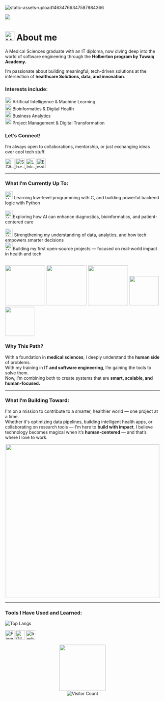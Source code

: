 
<p align="center">
 
 ![static-assets-upload14634766347587984366](https://github.com/user-attachments/assets/604e6f60-b890-466c-8b42-9882312cc207)

 
  <img src="https://readme-typing-svg.demolab.com/?lines=Hi,+I'm+Hussah!;Engineer+by+Training,+Innovator+by+Heart.;Exploring+AI+%7C+TechSloutions+%7C&center=true&width=500&height=50&color=6C63FF&size=22" />
</p>

<imge src ="https://github.com/user-attachments/assets/d52cc843-ec3b-4172-939e-6844e963e131" width="70" height="70">

# <img src="https://www.iconsdb.com/icons/preview/pink/badge-xxl.png" alt="Upload" width="30"/> About me

A Medical Sciences graduate with an IT diploma, now diving deep into the world of software engineering through the **Holberton program by Tuwaiq Academy.**

I’m passionate about building meaningful, tech-driven solutions at the intersection of **healthcare Solutions, data, and innovation**.

 ### Interests include:
 
 <img src="https://camo.githubusercontent.com/d73ef820d997acabc0c6d1965e68729edc04fa0cf6c0ef79c2e66353016678ee/68747470733a2f2f696d672e69636f6e73382e636f6d2f696f732f35302f6637633264312f726f626f742e706e67" alt="Upload" width="20"/> Artificial Intelligence & Machine Learning
 <br>
<img src= "https://www.iconsdb.com/icons/preview/pink/dna-helix-xxl.png" alt="Upload" width="20"/> Bioinformatics & Digital Health
 <br>
 <img src= "https://www.iconsdb.com/icons/preview/pink/analytics-xxl.png" alt="Upload" width="20"/> Business Analytics
  <br>
<img src= "https://www.iconsdb.com/icons/preview/pink/light-bulb-2-xxl.png" alt="Upload" width="20"/> Project Management & Digital Transformation
 <br>
 ### Let’s Connect!
I’m always open to collaborations, mentorship, or just exchanging ideas over cool tech stuff.  

<!-- GitHub (Baby Pink) -->
<a href="https://github.com/hessafa" target="_blank">
  <img src="https://img.icons8.com/ios-filled/50/f7c2d1/github.png" alt="GitHub" width="30"/>
</a>

<!-- Slack (Baby Purple) -->
<a href="https://holberton-school-org.slack.com/team/U08C2K6KPMW" target="_blank">
  <img src="https://img.icons8.com/ios-filled/50/d6aefb/slack.png" alt="Slack" width="30"/>
</a>

<!-- LinkedIn (Baby Pink) -->
<a href="https://www.linkedin.com/in/hessa-f" target="_blank">
  <img src="https://img.icons8.com/ios-filled/50/f7c2d1/linkedin.png" alt="LinkedIn" width="30"/>
</a>

<!-- Email (Baby Purple) -->
<a href="mailto:your.email@example.com" target="_blank">
  <img src="https://img.icons8.com/ios-filled/50/d6aefb/email.png" alt="Email" width="30"/>
</a>

---

###  What I’m Currently Up To:
<img src="https://www.iconsdb.com/icons/preview/pink/code-xxl.png" alt="Upload" width="25"/> Learning low-level programming with C, and building powerful backend logic with Python  
<br ><img src="https://camo.githubusercontent.com/8da28fcf6c31fadb909a24f4da35f9d6d12cc5f98c404571eb3f1ddae49cfe66/68747470733a2f2f696d672e69636f6e73382e636f6d2f696f732f35302f6136633866662f636861742e706e67" alt="Upload" width="25"/>Exploring how AI can enhance diagnostics, bioinformatics, and patient-centered care
<br>

<img src="https://camo.githubusercontent.com/4ff0565619ff501b7d29b4b9cf45f5878a01352f1ea2f37a6b146d8f4d7a00b1/68747470733a2f2f696d672e69636f6e73382e636f6d2f696f732f35302f6436616566622f636f6d70757465722e706e67" alt="Upload" width="25"/> Strengthening my understanding of data, analytics, and how tech empowers smarter decisions 
<br>
<img src="https://camo.githubusercontent.com/a79bedf0c9fd0c86bbfae2d041905828c18d5623f6e6c65014701d91a4bc06bb/68747470733a2f2f696d672e69636f6e73382e636f6d2f696f732f35302f6637633264312f696e7465726e65742e706e67" alt="Upload" width="25"/>Building my first open-source projects — focused on real-world impact in health and tech



 <img src="https://anperc.kaust.edu.sa/images/default-source/default/kaust_logo_full.png?sfvrsn=81dafef9_0" width="130">  <img src="https://cdn.tuwaiq.edu.sa/landing/images/logo/logo-h.png" width="130"> <img src="https://github.com/user-attachments/assets/5f8d33ce-fed8-438a-935c-a9916afef26e" width="130"> 
 <img src="https://thewealthmosaic.s3.amazonaws.com/media/Logo_IBM_3.png" width="95">  <img src="https://www.imprivata.com/sites/imprivata/files/2024-09/cisco_logo.png" width="95"> 
---

### Why This Path?
With a foundation in **medical sciences**, I deeply understand the **human side** of problems.  
With my training in **IT and software engineering**, I’m gaining the tools to solve them.  
Now, I’m combining both to create systems that are **smart, scalable, and human-focused.**

---

### What I’m Building Toward:
I'm on a mission to contribute to a smarter, healthier world — one project at a time.  
Whether it's optimizing data pipelines, building intelligent health apps, or collaborating on research tools — I'm here to **build with impact**.
I believe technology becomes magical when it’s **human-centered** — and that’s where I love to work. 


<p align="center">
  <img src="https://github.com/ashutosh00710/github-readme-activity-graph/blob/master/assets/github-graph.gif?raw=true" width="500"/>




---
  
### Tools I Have Used and Learned:

![Top Langs](https://github-readme-stats.vercel.app/api/top-langs/?username=hessafa&layout=compact&theme=default&hide_border=true)


<!-- Figma -->
<img src="https://github.com/user-attachments/assets/fa19c818-f794-4111-ad66-9829b4f02c9e" alt="Figma" width="30"/> <!-- GitHub -->
<img src="https://github.com/user-attachments/assets/9c8d26cc-db32-4a75-ac04-f941c7a910f7" alt="Git" width="30"/> 
 <img src="https://cdn.jsdelivr.net/gh/devicons/devicon/icons/bash/bash-original.svg" alt="bash" width="30" height="30"/> 


<p align="center">
  <img src="https://media4.giphy.com/media/v1.Y2lkPTc5MGI3NjExZ2FuZjd6aXF1aWduZmxjb3ZuYnZrY2lwZHNvc2FxMTZsMzY2NnF5aSZlcD12MV9pbnRlcm5hbF9naWZfYnlfaWQmY3Q9cw/FAz3UISFe2dkufI3s1/giphy.gif" width="150" />
  <br/>
  <img src="https://komarev.com/ghpvc/?username=hessafa&color=orange" alt="Visitor Count"/>
</p>
